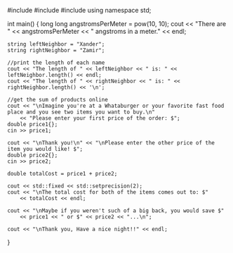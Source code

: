 #include<iostream>
#include<string>
#include<iomanip>
using namespace std;

int main()
{
	long long angstromsPerMeter = pow(10, 10);
	cout << "There are " << angstromsPerMeter << " angstroms in a meter." << endl;

	string leftNeighbor = "Xander";
	string rightNeighbor = "Zamir";

	//print the length of each name
	cout << "The length of " << leftNeighbor << " is: " << leftNeighbor.length() << endl;
	cout << "The length of " << rightNeighbor << " is: " << rightNeighbor.length() << '\n';

	//get the sum of products online
	cout << "\nImagine you're at a Whataburger or your favorite fast food place and you see two items you want to buy.\n"
		<< "Please enter your first price of the order: $";
	double price1{};
	cin >> price1;

	cout << "\nThank you!\n" << "\nPlease enter the other price of the item you would like! $";
	double price2{};
	cin >> price2;

	double totalCost = price1 + price2;

	cout << std::fixed << std::setprecision(2);
	cout << "\nThe total cost for both of the items comes out to: $"
		<< totalCost << endl;

	cout << "\nMaybe if you weren't such of a big back, you would save $"
		<< price1 << " or $" << price2 << "...\n";

	cout << "\nThank you, Have a nice night!!" << endl;

	
}
